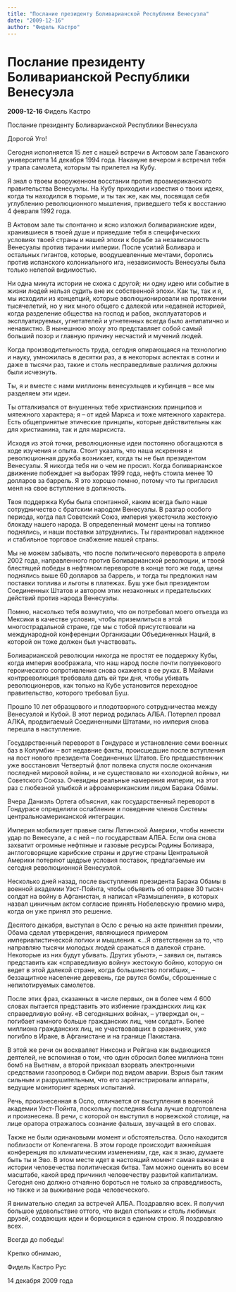 ```yaml
---
title: "Послание президенту Боливарианской Республики Венесуэла"
date: "2009-12-16"
author: "Фидель Кастро"
---
```


# Послание президенту Боливарианской Республики Венесуэла

**2009-12-16** Фидель Кастро

Послание президенту Боливарианской Республики Венесуэла

Дорогой Уго!

Сегодня исполняется 15 лет с нашей встречи в Актовом зале Гаванского университета 14 декабря 1994 года. Накануне вечером я встречал тебя у трапа самолета, которым ты прилетел на Кубу.

Я знал о твоем вооруженном восстании против проамериканского правительства Венесуэлы. На Кубу приходили известия о твоих идеях, когда ты находился в тюрьме, и ты так же, как мы, посвящал себя углублению революционного мышления, приведшего тебя к восстанию 4 февраля 1992 года.

В Актовом зале ты спонтанно и ясно изложил боливарианские идеи, хранившиеся в твоей душе и приведшие тебя в специфических условиях твоей страны и нашей эпохи к борьбе за независимость Венесуэлы против тирании империи. После усилий Боливара и остальных гигантов, которые, воодушевленные мечтами, боролись против испанского колониального ига, независимость Венесуэлы была только нелепой видимостью.

Ни одна минута истории не схожа с другой; ни одну идею или событие в жизни людей нельзя судить вне их собственной эпохи. Как ты, так и я, мы исходили из концепций, которые эволюционировали на протяжении тысячелетий, но у них много общего с далекой или недавней историей, когда разделение общества на господ и рабов, эксплуататоров и эксплуатируемых, угнетателей и угнетенных всегда было антипатично и ненавистно. В нынешнюю эпоху это представляет собой самый больший позор и главную причину несчастий и мучений людей.

Когда производительность труда, сегодня опирающаяся на технологию и науку, умножилась в десятки раз, а в некоторых аспектах в сотни и даже в тысячи раз, такие и столь несправедливые различия должны были исчезнуть.

Ты, я и вместе с нами миллионы венесуэльцев и кубинцев – все мы разделяем эти идеи.

Ты отталкивался от внушенных тебе христианских принципов и мятежного характера; я – от идей Маркса и тоже мятежного характера. Есть общепринятые этические принципы, которые действительны как для христианина, так и для марксиста.

Исходя из этой точки, революционные идеи постоянно обогащаются в ходе изучения и опыта. Стоит указать, что наша искренняя и революционная дружба возникает, когда ты не был президентом Венесуэлы. Я никогда тебя ни о чем не просил. Когда боливарианское движение побеждает на выборах 1999 года, нефть стоила менее 10 долларов за баррель. Я это хорошо помню, потому что ты пригласил меня на cвое вступление в должность.

Твоя поддержка Кубы была спонтанной, каким всегда было наше сотрудничество с братским народом Венесуэлы. В разгар особого периода, когда пал Советский Союз, империя ужесточила жестокую блокаду нашего народа. В определенный момент цены на топливо поднялись, и наши поставки затруднились. Ты гарантировал надежное и стабильное торговое снабжение нашей страны.

Мы не можем забывать, что после политического переворота в апреле 2002 года, направленного против Боливарианской революции, и твоей блестящей победы в нефтяном перевороте в конце того же года, цены поднялись выше 60 долларов за баррель, и тогда ты предложил нам поставки топлива и льготы в платежах. Буш уже был президентом Соединенных Штатов и автором этих незаконных и предательских действий против народа Венесуэлы.

Помню, насколько тебя возмутило, что он потребовал моего отъезда из Мексики в качестве условия, чтобы приземлиться в этой многострадальной стране, где мы с тобой присутствовали на международной конференции Организации Объединенных Наций, в которой он тоже должен был участвовать.

Боливарианской революции никогда не простят ее поддержку Кубы, когда империя воображала, что наш народ после почти полувекового героического сопротивления снова окажется в ее руках. В Майами контрреволюция требовала дать ей три дня, чтобы убивать революционеров, как только на Кубе установится переходное правительство, которого требовал Буш.

Прошло 10 лет образцового и плодотворного сотрудничества между Венесуэлой и Кубой. В этот период родилась АЛБА. Потерпел провал АЛКА, продвигаемый Соединенными Штатами, но империя снова перешла в наступление.

Государственный переворот в Гондурасе и установление семи военных баз в Колумбии – вот недавние факты, происшедшие после вступления на пост нового президента Соединенных Штатов. Его предшественник уже восстановил Четвертый флот полвека спустя после окончания последней мировой войны, и не существовало ни «холодной войны», ни Советского Союза. Очевидны реальные намерения империи, на этот раз с любезной улыбкой и афроамериканским лицом Барака Обамы.

Вчера Даниэль Ортега объяснил, как государственный переворот в Гондурасе определили ослабление и поведение членов Системы центральноамериканской интеграции.

Империя мобилизует правые силы Латинской Америки, чтобы нанести удар по Венесуэле, а с ней – по государствам АЛБА. Если она снова захватит огромные нефтяные и газовые ресурсы Родины Боливара, англоговорящие карибские страны и другие страны Центральной Америки потеряют щедрые условия поставок, предлагаемые им сегодня революционной Венесуэлой.

Несколько дней назад, после выступления президента Барака Обамы в военной академии Уэст-Пойнта, чтобы объявить об отправке 30 тысяч солдат на войну в Афганистан, я написал «Размышления», в которых назвал циничным актом согласие принять Нобелевскую премию мира, когда он уже принял это решение.

Десятого декабря, выступая в Осло с речью на акте принятия премии, Обама сделал утверждения, являющиеся примером империалистической логики и мышления. «…Я ответственен за то, что направляю тысячи молодых людей сражаться в далекой стране. Некоторые из них будут убивать. Других убьют», – заявил он, пытаясь представить как «справедливую войну» жестокую бойню, которую он ведет в этой далекой стране, когда большинство погибших, – беззащитное население деревень, где рвутся бомбы, сброшенные с непилотируемых самолетов.

После этих фраз, сказанных в числе первых, он в более чем 4 600 словах пытается представить это избиение гражданских лиц как справедливую войну. «В сегодняшних войнах, – утверждал он, – погибает намного больше гражданских лиц, чем солдат». Более миллиона гражданских лиц, не участвовавших в сражениях, уже погибло в Ираке, в Афганистане и на границе Пакистана.

В этой же речи он восхваляет Никсона и Рейгана как выдающихся деятелей, не вспоминая о том, что один сбросил более миллиона тонн бомб на Вьетнам, а второй приказал взорвать электронными средствами газопровод в Сибири под видом аварии. Взрыв был таким сильным и разрушительным, что его зарегистрировали аппараты, ведущие мониторинг ядерных испытаний.

Речь, произнесенная в Осло, отличается от выступления в военной академии Уэст-Пойнта, поскольку последняя была лучше подготовлена и произнесена. В речи, с которой он выступил в норвежской столице, на лице оратора отражалось сознание фальши, звучащей в его словах.

Также не были одинаковыми момент и обстоятельства. Осло находится поблизости от Копенгагена. В этом городе происходит важнейшая конференция по климатическим изменениям, где, как я знаю, думаете быть ты и Эво. В этом месте идет в настоящий момент самая важная в истории человечества политическая битва. Там можно оценить во всем масштабе, какой вред причинил человечеству развитой капитализм. Сегодня оно должно отчаянно бороться не только за справедливость, но также и за выживание рода человеческого.

Я внимательно следил за встречей АЛБА. Поздравляю всех. Я получил большое удовольствие оттого, что видел стольких и столь любимых друзей, создающих идеи и борющихся в едином строю. Я поздравляю всех.

Всегда до победы!

Крепко обнимаю, 

Фидель Кастро Рус

14 декабря 2009 года